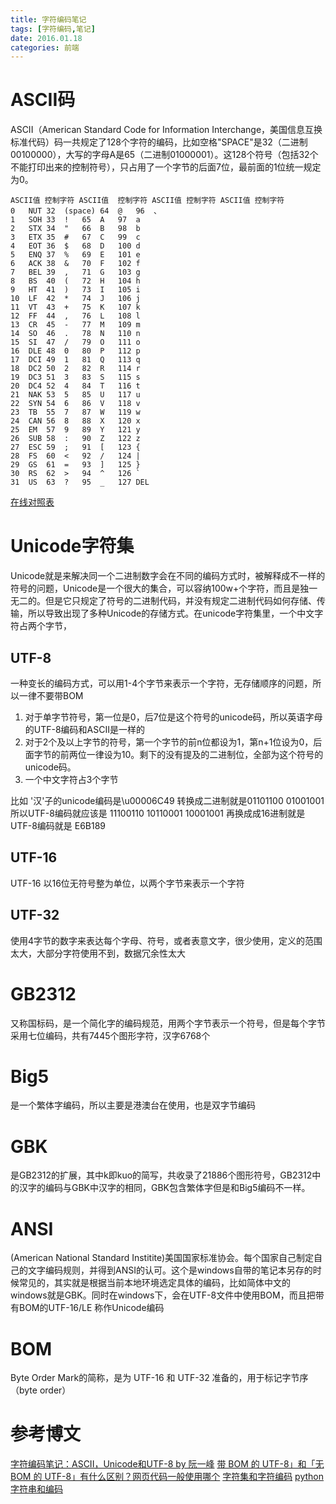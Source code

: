 ```yaml
---
title: 字符编码笔记
tags: [字符编码,笔记]
date: 2016.01.18
categories: 前端
---
```

# ASCII码
ASCII（American Standard Code for Information Interchange，美国信息互换标准代码）码一共规定了128个字符的编码，比如空格"SPACE"是32（二进制00100000），大写的字母A是65（二进制01000001）。这128个符号（包括32个不能打印出来的控制符号），只占用了一个字节的后面7位，最前面的1位统一规定为0。
<!--more-->
```
ASCII值 控制字符 ASCII值  控制字符 ASCII值 控制字符 ASCII值 控制字符
0   NUT 32  (space) 64  @   96  、
1   SOH 33  !   65  A   97  a
2   STX 34  "   66  B   98  b
3   ETX 35  #   67  C   99  c
4   EOT 36  $   68  D   100 d
5   ENQ 37  %   69  E   101 e
6   ACK 38  &   70  F   102 f
7   BEL 39  ,   71  G   103 g
8   BS  40  (   72  H   104 h
9   HT  41  )   73  I   105 i
10  LF  42  *   74  J   106 j
11  VT  43  +   75  K   107 k
12  FF  44  ,   76  L   108 l
13  CR  45  -   77  M   109 m
14  SO  46  .   78  N   110 n
15  SI  47  /   79  O   111 o
16  DLE 48  0   80  P   112 p
17  DCI 49  1   81  Q   113 q
18  DC2 50  2   82  R   114 r
19  DC3 51  3   83  S   115 s
20  DC4 52  4   84  T   116 t
21  NAK 53  5   85  U   117 u
22  SYN 54  6   86  V   118 v
23  TB  55  7   87  W   119 w
24  CAN 56  8   88  X   120 x
25  EM  57  9   89  Y   121 y
26  SUB 58  :   90  Z   122 z
27  ESC 59  ;   91  [   123 {
28  FS  60  <   92  /   124 |
29  GS  61  =   93  ]   125 }
30  RS  62  >   94  ^   126 `
31  US  63  ?   95  _   127 DEL
```
[在线对照表](http://tool.oschina.net/commons?type=4)

# Unicode字符集
Unicode就是来解决同一个二进制数字会在不同的编码方式时，被解释成不一样的符号的问题，Unicode是一个很大的集合，可以容纳100w+个字符，而且是独一无二的。但是它只规定了符号的二进制代码，并没有规定二进制代码如何存储、传输，所以导致出现了多种Unicode的存储方式。在unicode字符集里，一个中文字符占两个字节，
## UTF-8
一种变长的编码方式，可以用1-4个字节来表示一个字符，无存储顺序的问题，所以一律不要带BOM
1. 对于单字节符号，第一位是0，后7位是这个符号的unicode码，所以英语字母的UTF-8编码和ASCII是一样的
2. 对于2个及以上字节的符号，第一个字节的前n位都设为1，第n+1位设为0，后面字节的前两位一律设为10。剩下的没有提及的二进制位，全部为这个符号的unicode码。
3. 一个中文字符占3个字节

比如 '汉'子的unicode编码是\u00006C49 转换成二进制就是01101100 01001001 所以UTF-8编码就应该是 11100110 10110001 10001001 再换成成16进制就是UTF-8编码就是 E6B189
## UTF-16
UTF-16 以16位无符号整为单位，以两个字节来表示一个字符

## UTF-32
使用4字节的数字来表达每个字母、符号，或者表意文字，很少使用，定义的范围太大，大部分字符使用不到，数据冗余性太大

# GB2312
又称国标码，是一个简化字的编码规范，用两个字节表示一个符号，但是每个字节采用七位编码，共有7445个图形字符，汉字6768个
# Big5
是一个繁体字编码，所以主要是港澳台在使用，也是双字节编码
# GBK
是GB2312的扩展，其中k即kuo的简写，共收录了21886个图形符号，GB2312中的汉字的编码与GBK中汉字的相同，GBK包含繁体字但是和Big5编码不一样。
# ANSI
(American National Standard Institite)美国国家标准协会。每个国家自己制定自己的文字编码规则，并得到ANSI的认可。这个是windows自带的笔记本另存的时候常见的，其实就是根据当前本地环境选定具体的编码，比如简体中文的windows就是GBK。同时在windows下，会在UTF-8文件中使用BOM，而且把带有BOM的UTF-16/LE 称作Unicode编码
# BOM
Byte Order Mark的简称，是为 UTF-16 和 UTF-32 准备的，用于标记字节序（byte order）



# 参考博文
[字符编码笔记：ASCII，Unicode和UTF-8 by 阮一峰](http://www.ruanyifeng.com/blog/2007/10/ascii_unicode_and_utf-8.html)
[带 BOM 的 UTF-8」和「无 BOM 的 UTF-8」有什么区别？网页代码一般使用哪个](https://www.zhihu.com/question/20167122)
[字符集和字符编码](http://www.cnblogs.com/skynet/archive/2011/05/03/2035105.html)
[python 字符串和编码](http://www.liaoxuefeng.com/wiki/001374738125095c955c1e6d8bb493182103fac9270762a000/001386819196283586a37629844456ca7e5a7faa9b94ee8000)